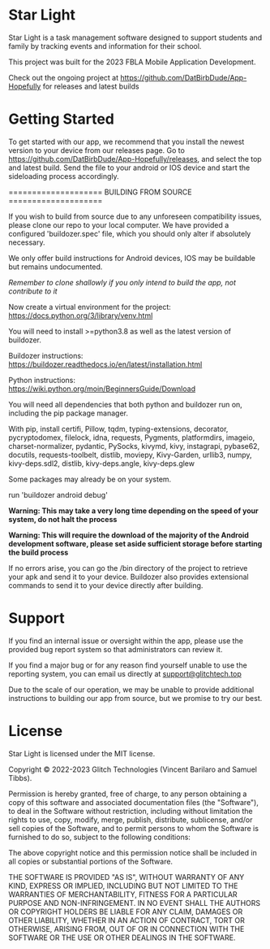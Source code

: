 # Star Light

Star Light is a task management software designed to support students and family by tracking events and information for 
their school. 

This project was built for the 2023 FBLA Mobile Application Development.

Check out the ongoing project at https://github.com/DatBirbDude/App-Hopefully for releases and latest builds

# Getting Started

To get started with our app, we recommend that you install the newest version to your device from our releases page. 
Go to https://github.com/DatBirbDude/App-Hopefully/releases, and select the top and latest build. Send the file to your
android or IOS device and start the sideloading process accordingly.

==================== BUILDING FROM SOURCE ====================

If you wish to build from source due to any unforeseen compatibility issues, please clone our repo to your local 
computer. We have provided a configured 'buildozer.spec' file, which you should only alter if absolutely necessary.

We only offer build instructions for Android devices, IOS may be buildable but remains undocumented.

*Remember to clone shallowly if you only intend to build the app, not contribute to it*

Now create a virtual environment for the project: https://docs.python.org/3/library/venv.html

You will need to install >=python3.8 as well as the latest version of buildozer. 

Buildozer instructions: https://buildozer.readthedocs.io/en/latest/installation.html

Python instructions: https://wiki.python.org/moin/BeginnersGuide/Download

You will need all dependencies that both python and buildozer run on, including the pip package manager.

With pip, install certifi, Pillow, tqdm, typing-extensions, decorator, pycryptodomex, filelock, idna, requests, 
Pygments, platformdirs, imageio, charset-normalizer, pydantic, PySocks, kivymd, kivy, instagrapi, pybase62, docutils, 
requests-toolbelt, distlib, moviepy, Kivy-Garden, urllib3, numpy, kivy-deps.sdl2, distlib, kivy-deps.angle, 
kivy-deps.glew

Some packages may already be on your system.

run 'buildozer android debug'

**Warning: This may take a very long time depending on the speed of your system, do not halt the process**

**Warning: This will require the download of the majority of the Android development software, please set aside
sufficient storage before starting the build process**

If no errors arise, you can go the /bin directory of the project to retrieve your apk and send it to your device.
Buildozer also provides extensional commands to send it to your device directly after building.

# Support

If you find an internal issue or oversight within the app, please use the provided bug report system so that 
administrators can review it.

If you find a major bug or for any reason find yourself unable to use the reporting system, you can email us directly at
support@glitchtech.top

Due to the scale of our operation, we may be unable to provide additional instructions to building our app from source,
but we promise to try our best.

# License

Star Light is licensed under the MIT license.

Copyright © 2022-2023 Glitch Technologies (Vincent Barilaro and Samuel Tibbs).

Permission is hereby granted, free of charge, to any person obtaining a copy
of this software and associated documentation files (the "Software"), to deal
in the Software without restriction, including without limitation the rights
to use, copy, modify, merge, publish, distribute, sublicense, and/or sell
copies of the Software, and to permit persons to whom the Software is
furnished to do so, subject to the following conditions:

The above copyright notice and this permission notice shall be included in
all copies or substantial portions of the Software.

THE SOFTWARE IS PROVIDED "AS IS", WITHOUT WARRANTY OF ANY KIND, EXPRESS OR
IMPLIED, INCLUDING BUT NOT LIMITED TO THE WARRANTIES OF MERCHANTABILITY,
FITNESS FOR A PARTICULAR PURPOSE AND NON-INFRINGEMENT. IN NO EVENT SHALL THE
AUTHORS OR COPYRIGHT HOLDERS BE LIABLE FOR ANY CLAIM, DAMAGES OR OTHER
LIABILITY, WHETHER IN AN ACTION OF CONTRACT, TORT OR OTHERWISE, ARISING FROM,
OUT OF OR IN CONNECTION WITH THE SOFTWARE OR THE USE OR OTHER DEALINGS IN
THE SOFTWARE.
